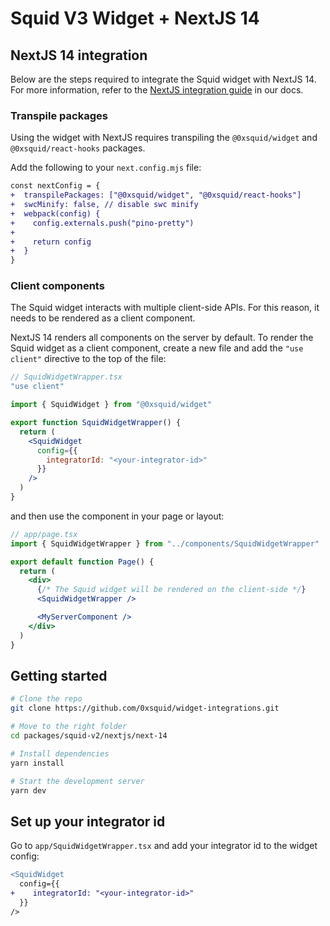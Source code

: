# Squid V3 Widget + NextJS 14

## NextJS 14 integration

Below are the steps required to integrate the Squid widget with NextJS 14.
For more information, refer to the [NextJS integration guide](https://docs.squidrouter.com/widget-integration/add-a-widget/widget/nextjs-installation) in our docs.

### Transpile packages

Using the widget with NextJS requires transpiling the `@0xsquid/widget` and `@0xsquid/react-hooks` packages.

Add the following to your `next.config.mjs` file:

```diff
const nextConfig = {
+  transpilePackages: ["@0xsquid/widget", "@0xsquid/react-hooks"]
+  swcMinify: false, // disable swc minify
+  webpack(config) {
+    config.externals.push("pino-pretty")
+
+    return config
+  }
}
```

### Client components

The Squid widget interacts with multiple client-side APIs. For this reason, it needs to be rendered as a client component.

NextJS 14 renders all components on the server by default. To render the Squid widget as a client component, create a new file and add the `"use client"` directive to the top of the file:

```jsx
// SquidWidgetWrapper.tsx
"use client"

import { SquidWidget } from "@0xsquid/widget"

export function SquidWidgetWrapper() {
  return (
    <SquidWidget
      config={{
        integratorId: "<your-integrator-id>"
      }}
    />
  )
}
```

and then use the component in your page or layout:

```jsx
// app/page.tsx
import { SquidWidgetWrapper } from "../components/SquidWidgetWrapper"

export default function Page() {
  return (
    <div>
      {/* The Squid widget will be rendered on the client-side */}
      <SquidWidgetWrapper />

      <MyServerComponent />
    </div>
  )
}
```

## Getting started

```bash
# Clone the repo
git clone https://github.com/0xsquid/widget-integrations.git

# Move to the right folder
cd packages/squid-v2/nextjs/next-14

# Install dependencies
yarn install

# Start the development server
yarn dev
```

## Set up your integrator id

Go to `app/SquidWidgetWrapper.tsx` and add your integrator id to the widget config:

```diff
<SquidWidget
  config={{
+    integratorId: "<your-integrator-id>"
  }}
/>
```
